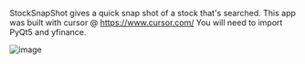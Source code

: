 StockSnapShot gives a quick snap shot of a stock that's searched.
This app was built with cursor @ https://www.cursor.com/
You will need to import PyQt5 and yfinance.

![image](https://github.com/user-attachments/assets/4621cb52-95b0-4668-a1ff-cdfd88cff8bc)
